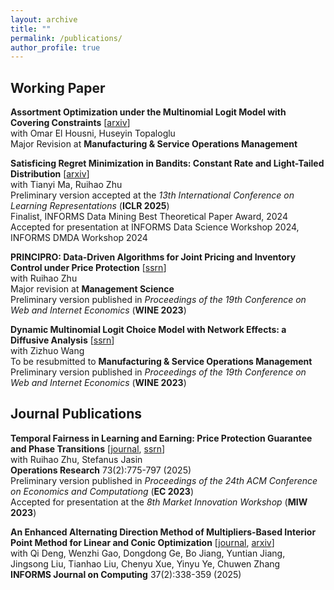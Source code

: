 ```yaml
---
layout: archive
title: ""
permalink: /publications/
author_profile: true
---
```


Working Paper
---

**Assortment Optimization under the Multinomial Logit Model with Covering Constraints** [[arxiv](https://arxiv.org/abs/2411.10310)]\
with Omar El Housni, Huseyin Topaloglu\
Major Revision at **Manufacturing & Service Operations Management**

**Satisficing Regret Minimization in Bandits: Constant Rate and Light-Tailed Distribution** [[arxiv](http://arxiv.org/abs/2406.06802)]\
with Tianyi Ma, Ruihao Zhu\
Preliminary version accepted at the *13th International Conference on Learning Representations* (**ICLR 2025**)\
Finalist, INFORMS Data Mining Best Theoretical Paper Award, 2024\
Accepted for presentation at INFORMS Data Science Workshop 2024, INFORMS DMDA Workshop 2024

**PRINCIPRO: Data-Driven Algorithms for Joint Pricing and Inventory Control under Price Protection** [[ssrn](https://papers.ssrn.com/sol3/papers.cfm?abstract_id=4511384)]\
with Ruihao Zhu\
Major revision at **Management Science**\
Preliminary version published in *Proceedings of the 19th Conference on Web and Internet Economics* (**WINE 2023**)

**Dynamic Multinomial Logit Choice Model with Network Effects: a Diffusive Analysis** [[ssrn](https://papers.ssrn.com/sol3/papers.cfm?abstract_id=3939717)]\
with Zizhuo Wang\
To be resubmitted to **Manufacturing & Service Operations Management**\
Preliminary version published in *Proceedings of the 19th Conference on Web and Internet Economics* (**WINE 2023**)

Journal Publications
---

**Temporal Fairness in Learning and Earning: Price Protection Guarantee and Phase Transitions** [[journal](https://pubsonline.informs.org/doi/abs/10.1287/opre.2022.0629), [ssrn](https://papers.ssrn.com/sol3/papers.cfm?abstract_id=4265182)]\
with Ruihao Zhu, Stefanus Jasin\
**Operations Research** 73(2):775-797 (2025)\
Preliminary version published in *Proceedings of the 24th ACM Conference on Economics and Computationg* (**EC 2023**)\
Accepted for presentation at the *8th Market Innovation Workshop* (**MIW 2023**)

**An Enhanced Alternating Direction Method of Multipliers-Based Interior Point Method for Linear and Conic Optimization** [[journal](https://pubsonline.informs.org/doi/abs/10.1287/ijoc.2023.0017), [arxiv](https://arxiv.org/abs/2209.01793)]\
with Qi Deng, Wenzhi Gao, Dongdong Ge, Bo Jiang, Yuntian Jiang, Jingsong Liu, Tianhao Liu, Chenyu Xue, Yinyu Ye, Chuwen Zhang\
**INFORMS Journal on Computing** 37(2):338-359 (2025)


